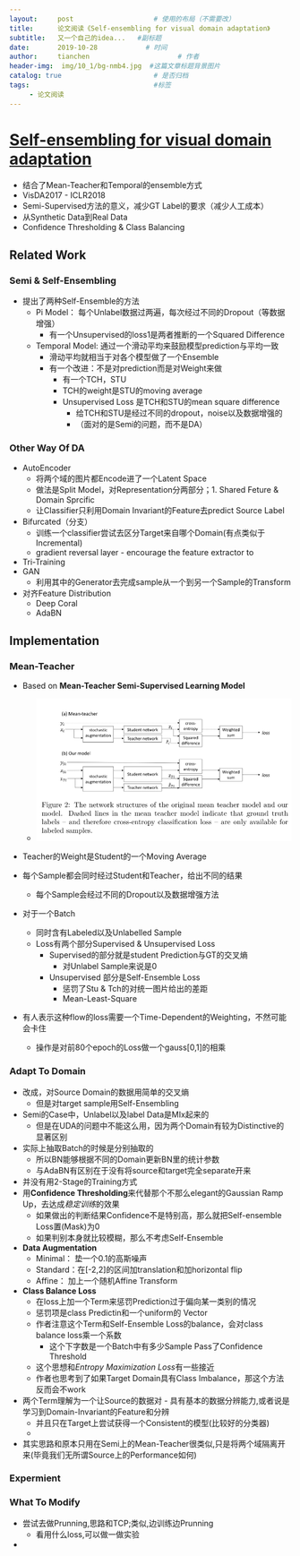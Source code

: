 ```yaml
---
layout:     post                    # 使用的布局（不需要改）
title:      论文阅读《Self-ensembling for visual domain adaptation》          # 标题 
subtitle:   又一个自己的idea...   #副标题
date:       2019-10-28            # 时间
author:     tianchen                      # 作者
header-img:  img/10_1/bg-nmb4.jpg  #这篇文章标题背景图片  
catalog: true                       # 是否归档
tags:                               #标签
     - 论文阅读
---
```


# [Self-ensembling for visual domain adaptation](https://arxiv.org/pdf/1706.05208.pdf)

* 结合了Mean-Teacher和Temporal的ensemble方式
* VisDA2017 - ICLR2018
* Semi-Supervised方法的意义，减少GT Label的要求（减少人工成本）
* 从Synthetic Data到Real Data
* Confidence Thresholding & Class Balancing


## Related Work

### Semi & Self-Ensembling
* []() 提出了两种Self-Ensemble的方法
  * Pi Model： 每个Unlabel数据过两遍，每次经过不同的Dropout（等数据增强） 
    * 有一个Unsupervised的loss1是两者推断的一个Squared Difference
  * Temporal Model: 通过一个滑动平均来鼓励模型prediction与平均一致
    * 滑动平均就相当于对各个模型做了一个Ensemble
    * 有一个改进：不是对prediction而是对Weight来做
      * 有一个TCH，STU
      * TCH的weight是STU的moving average
      * Unsupervised Loss 是TCH和STU的mean square difference
        * 给TCH和STU是经过不同的dropout，noise以及数据增强的
        * （面对的是Semi的问题，而不是DA）

### Other Way Of DA

* AutoEncoder
  * 将两个域的图片都Encode进了一个Latent Space
  * 做法是Split Model，对Representation分两部分；1. Shared Feture & Domain Sprcific
  * 让Classifier只利用Domain Invariant的Feature去predict Source Label
* Bifurcated（分支）
  * 训练一个classifier尝试去区分Target来自哪个Domain(有点类似于Incremental)
  * gradient reversal layer - encourage the feature extractor to 
* Tri-Training
* GAN
  * 利用其中的Generator去完成sample从一个到另一个Sample的Transform
* 对齐Feature Distribution
  * Deep Coral
  * AdaBN

## Implementation

### Mean-Teacher

* Based on **Mean-Teacher Semi-Supervised Learning Model**
  * ![](https://github.com/A-suozhang/MyPicBed/raw/master/img/20191029203414.png)
* Teacher的Weight是Student的一个Moving Average
* 每个Sample都会同时经过Student和Teacher，给出不同的结果
  * 每个Sample会经过不同的Dropout以及数据增强方法

* 对于一个Batch
  * 同时含有Labeled以及Unlabelled Sample
  * Loss有两个部分Supervised & Unsupervised Loss
    * Supervised的部分就是student Prediction与GT的交叉熵
      * 对Unlabel Sample来说是0
    * Unsupervised 部分是Self-Ensemble Loss
      * 惩罚了Stu & Tch的对统一图片给出的差距
      * Mean-Least-Square

* 有人表示这种flow的loss需要一个Time-Dependent的Weighting，不然可能会卡住
  * 操作是对前80个epoch的Loss做一个gauss[0,1]的相乘
  
### Adapt To Domain

* 改成，对Source Domain的数据用简单的交叉熵
  * 但是对target sample用Self-Ensembling
* Semi的Case中，Unlabel以及label Data是MIx起来的
  * 但是在UDA的问题中不能这么用，因为两个Domain有较为Distinctive的显著区别
* 实际上抽取Batch的时候是分别抽取的     
  * 所以BN能够根据不同的Domain更新BN里的统计参数
  * 与AdaBN有区别在于没有将source和target完全separate开来
* 并没有用2-Stage的Training方式
* 用**Confidence Thresholding**来代替那个不那么elegant的Gaussian Ramp Up，去达成*稳定训练*的效果
  * 如果做出的判断结果Confidence不是特别高，那么就把Self-ensemble Loss置(Mask)为0
  * 如果判别本身就比较模糊，那么不考虑Self-Ensemble
* **Data Augmentation**
  * Minimal： 垫一个0.1的高斯噪声
  * Standard：在[-2,2]的区间加translation和加horizontal flip  
  * Affine： 加上一个随机Affine Transform
* **Class Balance Loss**
  * 在loss上加一个Term来惩罚Prediction过于偏向某一类别的情况
  * 惩罚项是class Predictin和一个uniform的 Vector
  * 作者注意这个Term和Self-Ensemble Loss的balance，会对class balance loss乘一个系数
    * 这个下字数是一个Batch中有多少Sample Pass了Confidence Threshold
  * 这个思想和*Entropy Maximization Loss*有一些接近
  * 作者也思考到了如果Target Domain具有Class Imbalance，那这个方法反而会不work
* 两个Term理解为一个让Source的数据对 - 具有基本的数据分辨能力,或者说是学习到Domain-Invariant的Feature和分辨
  * 并且只在Target上尝试获得一个Consistent的模型(比较好的分类器)
  * 
* 其实思路和原本只用在Semi上的Mean-Teacher很类似,只是将两个域隔离开来(毕竟我们无所谓Source上的Performance如何)


### Expermient

### What To Modify
* 尝试去做Prunning,思路和TCP;类似,边训练边Prunning
  * 看用什么loss,可以做一做实验
* 
